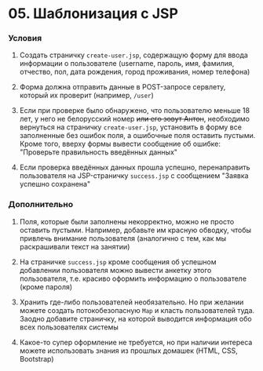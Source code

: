 # 05. Шаблонизация с JSP

### Условия

1. Создать страничку `create-user.jsp`, содержащую форму для ввода информации о пользователе (username, пароль, имя, фамилия, отчество, пол, дата рождения, город проживания, номер телефона)

2. Форма должна отправить данные в POST-запросе сервлету, который их проверит (например, `/user`)

3. Если при проверке было обнаружено, что пользователю меньше 18 лет, у него не белорусский номер ~~или его зовут Антон~~, необходимо вернуться на страничку `create-user.jsp`, установить в форму все заполненные без ошибок поля, а ошибочные поля оставить пустыми. Кроме того, вверху формы вывести сообщение об ошибке: "Проверьте правильность введённых данных"

4. Если проверка введённых данных прошла успешно, перенаправить пользователя на JSP-страничку `success.jsp` с сообщением "Заявка успешно сохранена"

### Дополнительно

1. Поля, которые были заполнены некорректно, можно не просто оставить пустыми. Например, добавьте им красную обводку, чтобы привлечь внимание пользователя (аналогично с тем, как мы раскрашивали текст на занятии)

2. На страничке `success.jsp` кроме сообщения об успешном добавлении пользователя можно вывести анкетку этого пользователя, т.е. красиво оформить информацию о пользователе (кроме пароля)

3. Хранить где-либо пользователей необязательно. Но при желании можете создать потокобезопасную `Map` и класть пользователей туда. Заодно добавите страничку, на которой выводится информация обо всех пользователях системы

4. Какое-то супер оформление не требуется, но при наличии интереса можете использовать знания из прошлых домашек (HTML, CSS, Bootstrap)
